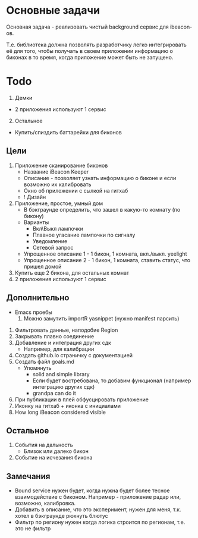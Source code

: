 Основные задачи
===============

Основная задача - реализовать чистый background сервис для ibeacon-ов.

Т.е. библиотека должна позволять разработчику легко интегрировать её для того, чтобы получать в своем приложении информацию о биконах в то время, когда приложение может быть не запущено.

Todo
====

1. Демки
  * 2 приложения используют 1 сервис
2. Остальное
  * Купить/спиздить баттарейки для биконов

Цели
----

1. Приложение сканирование биконов
   * Название iBeacon Keeper
   * Описание - позволяет узнать информацию о биконе и если возможно их калибровать
   * Окно об приложении с сылкой на гитхаб
   * ! Дизайн
2. Приложение, простое, умный дом
   * В бэкграунде определить, что зашел в какую-то комнату (по бикону)
   * Варианты
     * Вкл\Выкл лампочки
     * Плавное угасание лампочки по сигналу
     * Уведомление
     * Сетевой запрос
   * Упрощенное описание 1 - 1 бикон, 1 комната, вкл./выкл. yeelight
   * Упрощенное описание 2 - 1 бикон, 1 комната, ставить статус, что пришел домой
3. Купить еще 2 бикона, для остальных комнат
4. 2 приложения используют 1 сервис

Дополнительно
-------------

* Emacs проебы
  1. Можно замутить importR yasnippet (нужно manifest парсить)

1. Фильтровать данные, наподобие Region
2. Закрывать плавно соединение
4. Добавление и интеграция других сдк
   * Например, для калибрации
5. Создать github.io страничку с документацией
6. Создать файл goals.md
   * Упомянуть
     * solid and simple library
     * Если будет востребована, то добавим функционал (например интеграцию других сдк)
     * grandpa can do it
7. При публикации в плей обфусцировать приложение
8. Иконку на гитхаб + иконка с инициалами
9. How long iBeacon considered visible

Остальное
---------

1. События на дальность
   * Близок или далеко бикон
2. Событие на исчезания бикона

Замечания
---------

* Bound service нужен будет, когда нужна будет более тесное взаимодействие с биконом. Например - приложение радар или, возможно, калибровка.
* Добавить в описание, что это эксперимент, нужен для меня, т.к. хотел в бэкграунде рюхнуть блютус
* Фильтр по региону нужен когда логика строится по регионам, т.е. это не фильтр

